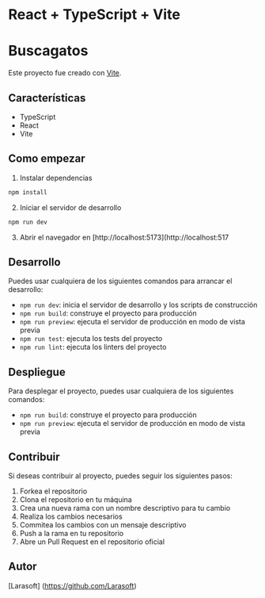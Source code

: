 # React + TypeScript + Vite

# Buscagatos

Este proyecto fue creado con [Vite](https://vitejs.dev/).

## Características

- TypeScript
- React
- Vite

## Como empezar

1. Instalar dependencias

```sh
npm install
```

2. Iniciar el servidor de desarrollo

```sh
npm run dev
```
3. Abrir el navegador en [http://localhost:5173](http://localhost:517

## Desarrollo

Puedes usar cualquiera de los siguientes comandos para arrancar el desarrollo:

- `npm run dev`: inicia el servidor de desarrollo y los scripts de construcción
- `npm run build`: construye el proyecto para producción
- `npm run preview`: ejecuta el servidor de producción en modo de vista previa
- `npm run test`: ejecuta los tests del proyecto
- `npm run lint`: ejecuta los linters del proyecto

## Despliegue

Para desplegar el proyecto, puedes usar cualquiera de los siguientes comandos:

- `npm run build`: construye el proyecto para producción
- `npm run preview`: ejecuta el servidor de producción en modo de vista previa

## Contribuir

Si deseas contribuir al proyecto, puedes seguir los siguientes pasos:

1. Forkea el repositorio
2. Clona el repositorio en tu máquina
3. Crea una nueva rama con un nombre descriptivo para tu cambio
4. Realiza los cambios necesarios
5. Commitea los cambios con un mensaje descriptivo
6. Push a la rama en tu repositorio
7. Abre un Pull Request en el repositorio oficial

## Autor
[Larasoft] (https://github.com/Larasoft)
